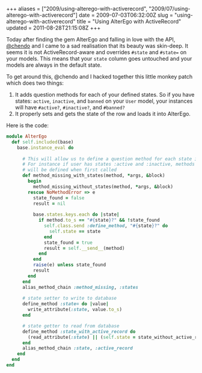 +++
aliases = ["2009/using-alterego-with-activerecord", "2009/07/using-alterego-with-activerecord"]
date = 2009-07-03T06:32:00Z
slug = "using-alterego-with-activerecord"
title = "Using AlterEgo with ActiveRecord"
updated = 2011-08-28T21:15:08Z
+++

Today after finding the gem AlterEgo and falling in love with the API,
[@chendo](http://twitter.com/chendo) and I came to a sad realisation that its beauty was skin-deep. It seems it is not ActiveRecord-aware and overrides `#state` and `#state=` on your models. This means that your `state` column goes
untouched and your models are always in the default state.

To get around this, @chendo and I hacked together this little monkey patch which does two things:

1. It adds question methods for each of your defined states. So if you have states: `active`, `inactive`, and `banned`
on your `User` model, your instances will have `#active?`, `#inactive?`, and `#banned?` 
2.  It properly sets and gets the state of the row and loads it into AlterEgo.

Here is the code:

``` ruby
module AlterEgo
  def self.included(base)
    base.instance_eval do
      
      # This will allow us to define a question method for each state in a class
      # For instance if user has states :active and :inactive, methods active? and inactive?
      # will be defined when first called
      def method_missing_with_states(method, *args, &block)
        begin
          method_missing_without_states(method, *args, &block)
        rescue NoMethodError => e
          state_found = false
          result = nil
          
          base.states.keys.each do |state|
            if method.to_s == "#{state}?" && !state_found
              self.class.send :define_method, "#{state}?" do
                self.state == state
              end
              state_found = true
              result = self.__send__(method)
            end
          end
          raise(e) unless state_found
          result
        end
      end
      alias_method_chain :method_missing, :states
      
      # state setter to write to database
      define_method :state= do |value|
        write_attribute(:state, value.to_s)
      end

      # state getter to read from database
      define_method :state_with_active_record do
        (read_attribute(:state) || (self.state = state_without_active_record)).to_sym
      end
      alias_method_chain :state, :active_record
    end
  end
end
```
